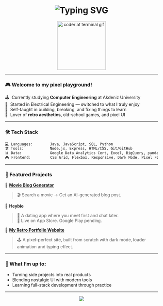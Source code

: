<h1 align="center">
  <img src="https://readme-typing-svg.demolab.com?font=Jersey+15&size=18&pause=100&color=FFAD60&center=true&vCenter=true&multiline=true&width=600&lines=Hi!+I'm+Umur+Paşa!;Retro+Coder+%7C+App+Builder+%7C+AI+Tinkerer;" alt="Typing SVG" />
</h1>

<p align="center">
  <img src="https://media.giphy.com/media/qgQUggAC3Pfv687qPC/giphy.gif" width="160" alt="coder at terminal gif" />
</p>

---

### 🎮 Welcome to my pixel playground!

🕹️ &nbsp;Currently studying **Computer Engineering** at Akdeniz University  
🔌 &nbsp;Started in Electrical Engineering — switched to what I truly enjoy  
🧠 &nbsp;Self-taught in building, breaking, and fixing things to learn  
🎨 &nbsp;Lover of **retro aesthetics**, old-school games, and pixel UI  

---

### 🛠️ Tech Stack
```bash
💻 Languages:        Java, JavaScript, SQL, Python  
🛠️ Tools:            Node.js, Express, HTML/CSS, Git/GitHub  
📊 Data:             Google Data Analytics Cert, Excel, BigQuery, pandas  
🎮 Frontend:         CSS Grid, Flexbox, Responsive, Dark Mode, Pixel Fonts  
```

---

### 🚀 Featured Projects

🔹 **[Movie Blog Generator](https://movie-blog-post-generator-backend.onrender.com/#homePage)**  
> 🎬 Search a movie → Get an AI-generated blog post.

🔹 **Heybie**  
> 💌 A dating app where you meet first and chat later.  
> 📱 Live on App Store. Google Play pending.

🔹 **[My Retro Portfolio Website](https://umurpasa.github.io/mrpasa/)**  
> 🕹️ A pixel-perfect site, built from scratch with dark mode, loader animation and typing effect.

---

### 🧭 What I’m up to:
- Turning side projects into real products  
- Blending nostalgic UI with modern tools  
- Learning full-stack development through practice  

---


<p align="center">
  <img src="https://capsule-render.vercel.app/api?type=waving&color=001f3f&height=100&section=footer"/>
</p>
